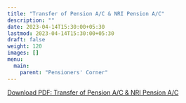 ```yaml
---
title: "Transfer of Pension A/C & NRI Pension A/C"
description: ""
date: 2023-04-14T15:30:00+05:30
lastmod: 2023-04-14T15:30:00+05:30
draft: false
weight: 120
images: []
menu:
  main:
    parent: "Pensioners' Corner"
---
```


[Download PDF: Transfer of Pension A/C & NRI Pension A/C](/pdf/pension/12.%20%20%20Transfer%20of%20Pension%20AC%20&%20NRI%20Pension%20AC.pdf)
